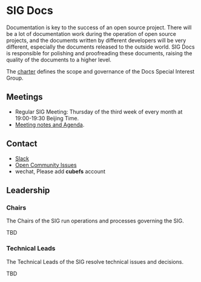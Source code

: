 # SIG Docs

Documentation is key to the success of an open source project. There will be a lot of documentation work during the operation of open source projects, and the documents written by different developers will be very different, especially the documents released to the outside world. SIG Docs is responsible for polishing and proofreading these documents, raising the quality of the documents to a higher level.

The [charter](charter.md) defines the scope and governance of the Docs Special Interest Group.

## Meetings

- Regular SIG Meeting: Thursday of the third week of every month at 19:00-19:30 Beijing Time.
- [Meeting notes and Agenda](#).

## Contact

- [Slack](https://cubefs.slack.com/)
- [Open Community Issues](https://github.com/cubefs/cubefs-community/issues)
- wechat, Please add **cubefs** account

## Leadership

### Chairs

The Chairs of the SIG run operations and processes governing the SIG.

TBD

### Technical Leads

The Technical Leads of the SIG resolve technical issues and decisions.

TBD

